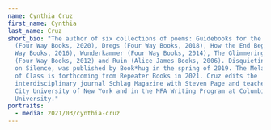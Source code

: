 ```yaml
---
name: Cynthia Cruz
first_name: Cynthia
last_name: Cruz
short_bio: "The author of six collections of poems: Guidebooks for the Dead
  (Four Way Books, 2020), Dregs (Four Way Books, 2018), How the End Begins (Four
  Way Books, 2016), Wunderkammer (Four Way Books, 2014), The Glimmering Room
  (Four Way Books, 2012) and Ruin (Alice James Books, 2006). Disquieting: Essays
  on Silence, was published by Book*hug in the spring of 2019. The Melancholia
  of Class is forthcoming from Repeater Books in 2021. Cruz edits the
  interdisciplinary journal Schlag Magazine with Steven Page and teaches at the
  City University of New York and in the MFA Writing Program at Columbia
  University."
portraits:
  - media: 2021/03/cynthia-cruz
---
```

